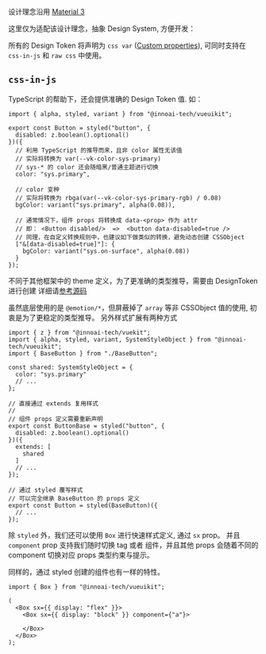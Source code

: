 设计理念沿用 [Material 3](https://m3.material.io/)

这里仅为适配该设计理念，抽象 Design System, 方便开发：

所有的 Design Token 将声明为 `css var` ([Custom properties](https://developer.mozilla.org/en-US/docs/Web/CSS/--*)),
可同时支持在 `css-in-js` 和 `raw css` 中使用。

## `css-in-js`

TypeScript 的帮助下，还会提供准确的 Design Token 值. 如：

```tsx
import { alpha, styled, variant } from "@innoai-tech/vueuikit";

export const Button = styled("button", {
  disabled: z.boolean().optional()
})({
  // 利用 TypeScript 的推导而来，且非 color 属性无该值
  // 实际将转换为 var(--vk-color-sys-primary)
  // sys-* 的 color 还会随暗黑/普通主题进行切换
  color: "sys.primary",

  // color 变种
  // 实际将转换为 rbga(var(--vk-color-sys-primary-rgb) / 0.08)
  bgColor: variant("sys.primary", alpha(0.08)),

  // 通常情况下，组件 props 将转换成 data-<prop> 作为 attr
  // 即： <Button disabled/>  =>  <button data-disabled=true />
  // 同理，在自定义转换规则中，也建议如下做类似的转换，避免动态创建 CSSObject
  ["&[data-disabled=true]"]: {
    bgColor: variant("sys.on-surface", alpha(0.08))
  }
});
```

不同于其他框架中的 theme 定义，为了更准确的类型推导，需要由 DesignToken 进行创建
详细请[参考源码](https://github.com/innoai-tech/vuekit/blob/main/nodepkg/vueuikit/src/theming/m3)

虽然底层使用的是 `@emotion/*`，但屏蔽掉了 `array` 等非 CSSObject 值的使用, 初衷是为了更稳定的类型推导。
另外样式扩展有两种方式

```tsx
import { z } from "@innoai-tech/vuekit";
import { alpha, styled, variant, SystemStyleObject } from "@innoai-tech/vueuikit";
import { BaseButton } from "./BaseButton";

const shared: SystemStyleObject = {
  color: "sys.primary"
  // ...
};

// 直接通过 extends 复用样式
// 
// 组件 props 定义需要重新声明
export const ButtonBase = styled("button", {
  disabled: z.boolean().optional()
})({
  extends: [
    shared
  ]
  // ...
});

// 通过 styled 覆写样式
// 可以完全继承 BaseButton 的 props 定义
export const Button = styled(BaseButton)({
  // ...
});
```

除 `styled` 外，我们还可以使用 `Box` 进行快速样式定义, 通过 `sx` prop。 并且 `component` prop 支持我们随时切换 tag 或者
组件，并且其他 props 会随着不同的 component 切换对应 props 类型约束与提示。

同样的，通过 styled 创建的组件也有一样的特性。

```tsx
import { Box } from "@innoai-tech/vueuikit";

(
  <Box sx={{ display: "flex" }}>
    <Box sx={{ display: "block" }} component={"a"}>

    </Box>
  </Box>
);
```